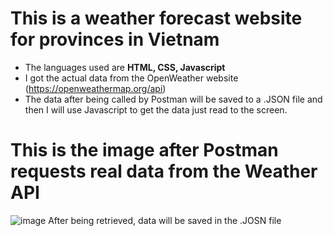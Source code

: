 # This is a weather forecast website for provinces in Vietnam 
- The languages ​​used are **HTML, CSS, Javascript** 
- I got the actual data from the OpenWeather website (https://openweathermap.org/api)
- The data after being called by Postman will be saved to a .JSON file and then I will use Javascript to get the data just read to the screen.
# This is the image after Postman requests real data from the Weather API
![image](https://github.com/letrung2004/API-Weather-Project/assets/127586077/3e5c840d-815d-41a2-87a3-843678e15230)
After being retrieved, data will be saved in the .JOSN file


